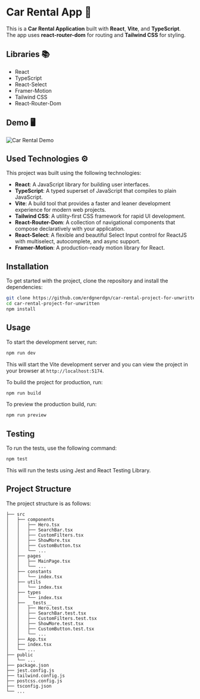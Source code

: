 # Car Rental App 🚗

This is a **Car Rental Application** built with **React**, **Vite**, and **TypeScript**.  
The app uses **react-router-dom** for routing and **Tailwind CSS** for styling.

## Libraries 📚

- React
- TypeScript
- React-Select
- Framer-Motion
- Tailwind CSS
- React-Router-Dom

## Demo 🖥️

![Car Rental Demo](public/Typescript.gif)

## Used Technologies ⚙️

This project was built using the following technologies:

- **React**: A JavaScript library for building user interfaces.
- **TypeScript**: A typed superset of JavaScript that compiles to plain JavaScript.
- **Vite**: A build tool that provides a faster and leaner development experience for modern web projects.
- **Tailwind CSS**: A utility-first CSS framework for rapid UI development.
- **React-Router-Dom**: A collection of navigational components that compose declaratively with your application.
- **React-Select**: A flexible and beautiful Select Input control for ReactJS with multiselect, autocomplete, and async support.
- **Framer-Motion**: A production-ready motion library for React.

## Installation

To get started with the project, clone the repository and install the dependencies:

```sh
git clone https://github.com/erdgnerdgn/car-rental-project-for-unwritten.git
cd car-rental-project-for-unwritten
npm install
```

## Usage

To start the development server, run:

```sh
npm run dev
```

This will start the Vite development server and you can view the project in your browser at `http://localhost:5174`.

To build the project for production, run:

```sh
npm run build
```

To preview the production build, run:

```sh
npm run preview
```

## Testing

To run the tests, use the following command:

```sh
npm test
```

This will run the tests using Jest and React Testing Library.

## Project Structure

The project structure is as follows:

```
├── src
│   ├── components
│   │   ├── Hero.tsx
│   │   ├── SearchBar.tsx
│   │   ├── CustomFilters.tsx
│   │   ├── ShowMore.tsx
│   │   ├── CustomButton.tsx
│   │   └── ...
│   ├── pages
│   │   ├── MainPage.tsx
│   │   └── ...
│   ├── constants
│   │   └── index.tsx
│   ├── utils
│   │   └── index.tsx
│   ├── types
│   │   └── index.tsx
│   ├── __tests__
│   │   ├── Hero.test.tsx
│   │   ├── SearchBar.test.tsx
│   │   ├── CustomFilters.test.tsx
│   │   ├── ShowMore.test.tsx
│   │   ├── CustomButton.test.tsx
│   │   └── ...
│   ├── App.tsx
│   ├── index.tsx
│   └── ...
├── public
│   └── ...
├── package.json
├── jest.config.js
├── tailwind.config.js
├── postcss.config.js
├── tsconfig.json
└── ...
```
